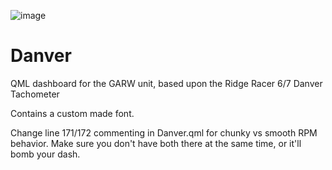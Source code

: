 ![image](https://github.com/tbeaulieu/Danver/assets/3193399/a177c1e4-a5d5-4bdd-a920-d01465c2d859)

# Danver
 QML dashboard for the GARW unit, based upon the Ridge Racer 6/7 Danver Tachometer

 Contains a custom made font.

Change line 171/172 commenting in Danver.qml for chunky vs smooth RPM behavior. Make sure you don't have both there at the same time, or it'll bomb your dash.

